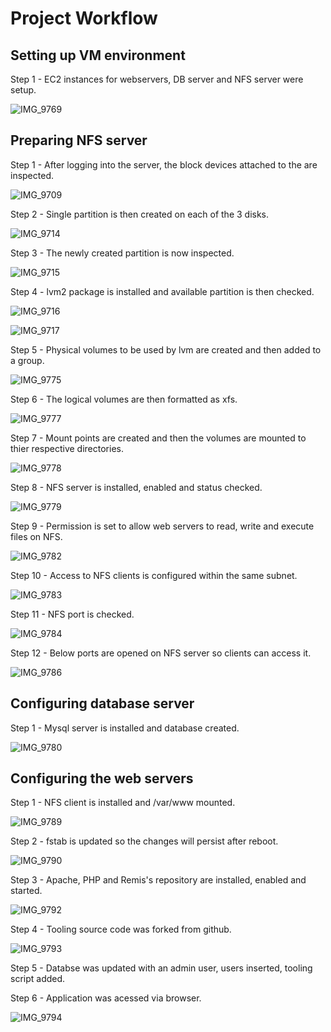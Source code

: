 # Project Workflow

## Setting up VM environment

Step 1 - EC2 instances for webservers, DB server and NFS server were setup.

![IMG_9769](https://user-images.githubusercontent.com/93732510/163687501-c0af213d-00c9-4df4-99e2-afa9d1794587.jpg)

## Preparing NFS server

Step 1 - After logging into the server, the block devices attached to the are inspected.

![IMG_9709](https://user-images.githubusercontent.com/93732510/163679938-9c84dad1-e0a7-4707-bb04-12f0f7e4b51d.jpg)

Step 2 - Single partition is then created on each of the 3 disks.

![IMG_9714](https://user-images.githubusercontent.com/93732510/163680068-c2473c00-58cc-43c6-aed3-0e9a208bf15f.jpg)

Step 3 - The newly created partition is now inspected.

![IMG_9715](https://user-images.githubusercontent.com/93732510/163680140-bfab9412-b23f-4d7a-8a97-6814daaef090.jpg)

Step 4 - lvm2 package is installed and available partition is then checked.

![IMG_9716](https://user-images.githubusercontent.com/93732510/163680229-485538a1-54b2-4fd8-8a51-3420a494421e.jpg)

![IMG_9717](https://user-images.githubusercontent.com/93732510/163680260-4da66b9d-9b6b-4997-9cc0-0571095c8ca6.jpg)

Step 5 - Physical volumes to be used by lvm are created and then added to a group.

![IMG_9775](https://user-images.githubusercontent.com/93732510/163688853-4ab629f7-49a4-4426-a9d4-d66d47047190.jpg)

Step 6 - The logical volumes are then formatted as xfs.

![IMG_9777](https://user-images.githubusercontent.com/93732510/163706922-71ef12f5-291e-45b2-a890-8e4e32fc2cdb.jpg)

Step 7 - Mount points are created and then the volumes are mounted to thier respective directories.

![IMG_9778](https://user-images.githubusercontent.com/93732510/163707182-b81b0dd8-254c-46ce-a78a-16768e387125.jpg)

Step 8 - NFS server is installed, enabled and status checked.

![IMG_9779](https://user-images.githubusercontent.com/93732510/163707241-e5190503-3a86-41c8-928d-2fd0500a447c.jpg)

Step 9 - Permission is set to allow web servers to read, write and execute files on NFS.

![IMG_9782](https://user-images.githubusercontent.com/93732510/163707401-90606950-8a66-4578-a579-de82102d4e6f.jpg)

Step 10 - Access to NFS clients is configured within the same subnet.

![IMG_9783](https://user-images.githubusercontent.com/93732510/163707528-e7aa5f61-372f-4472-8bf1-35802cd17f07.jpg)

Step 11 - NFS port is checked.

![IMG_9784](https://user-images.githubusercontent.com/93732510/163707665-877f1a33-8e5f-4353-812b-3706428d22f2.jpg)

Step 12 -  Below ports are opened on NFS server so clients can access it.

![IMG_9786](https://user-images.githubusercontent.com/93732510/163707724-c9034793-d7cf-4d12-a091-b9aeeb15618a.jpg)

## Configuring database server

Step 1 - Mysql server is installed and database created.

![IMG_9780](https://user-images.githubusercontent.com/93732510/163707901-f8d77831-0ad4-4bf0-86de-708b9d14c99e.jpg)

## Configuring the web servers

Step 1 -  NFS client is installed and /var/www mounted.

![IMG_9789](https://user-images.githubusercontent.com/93732510/163708892-b697390e-0db5-49a2-b57a-72ad69ebbcd5.jpg)

Step 2 - fstab is updated so the changes will persist after reboot.

![IMG_9790](https://user-images.githubusercontent.com/93732510/163708951-1fc63d50-d7bc-40ef-a395-ae73ce0dd8fc.jpg)

Step 3 - Apache, PHP and Remis's repository are installed, enabled and started.

![IMG_9792](https://user-images.githubusercontent.com/93732510/163709002-a4245a1a-75b2-42a8-bd96-9ea098e98d6f.jpg)

Step 4 - Tooling source code was forked from github.

![IMG_9793](https://user-images.githubusercontent.com/93732510/163709095-92d3b79b-e295-4e83-a96f-748db94ff5f8.jpg)

Step 5 - Databse was updated with an admin user, users inserted, tooling script added.

Step 6 - Application was acessed via browser.

![IMG_9794](https://user-images.githubusercontent.com/93732510/163709182-1273c002-45e4-40ee-8994-c2d9a2e27e99.jpg)
